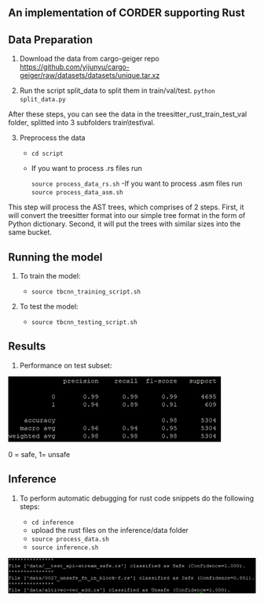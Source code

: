 ## An implementation of CORDER supporting Rust



## Data Preparation

1. Download the data from cargo-geiger repo https://github.com/yijunyu/cargo-geiger/raw/datasets/datasets/unique.tar.xz 

2. Run the script split_data to split them in train/val/test. ```python split_data.py``` 
 

After these steps, you can see the data in the treesitter_rust_train_test_val folder, splitted into 3 subfolders train\test\val. 


3. Preprocess the data

    - ```cd script```
    
    - If you want to process .rs files run
    
        ```source process_data_rs.sh```
    -If you want to process .asm files run
         ```source process_data_asm.sh```
        

This step will process the AST trees, which comprises of 2 steps. First, it will convert the treesitter format into our simple tree format in the form of Python dictionary. Second, it will put the trees with similar sizes into the same bucket.



## Running the model

1. To train the model:
    - ```source tbcnn_training_script.sh```
    
2. To test the model:
    - ```source tbcnn_testing_script.sh``` 
    
    
    
## Results

1. Performance on test subset:
       
![plot](test.png)

0 = safe, 1= unsafe


## Inference

1. To perform automatic debugging for rust code snippets do the following steps:
    
    + ```cd inference```
    + upload the rust files on the inference/data folder
    + ```source process_data.sh```
    + ```source inference.sh```
    
    
![plot](inference.png)    






